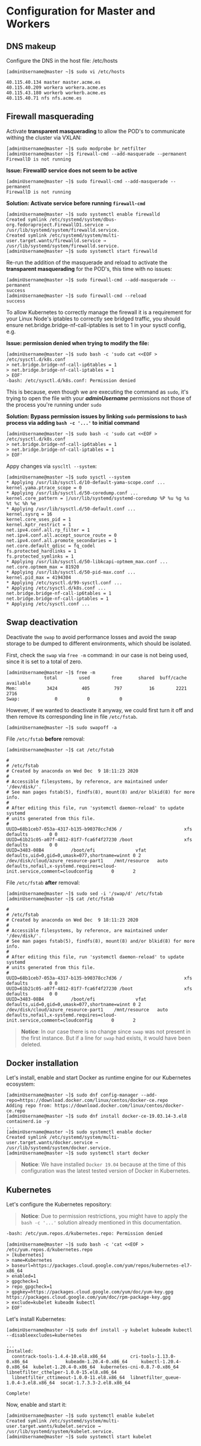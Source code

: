 # Configuration for Master and Workers

## DNS makeup
Configure the DNS in the host file: /etc/hosts
```console
[adminUsername@master ~]$ sudo vi /etc/hosts
```
```vim
40.115.40.134 master master.acme.es
40.115.40.209 workera workera.acme.es
40.115.43.180 workerb workerb.acme.es
40.115.40.71 nfs nfs.acme.es
```
## Firewall masquerading
Activate **transparent masquerading** to allow the POD's to communicate withing the cluster via VXLAN:
```console
[adminUsername@master ~]$ sudo modprobe br_netfilter
[adminUsername@master ~]$ firewall-cmd --add-masquerade --permanent
FirewallD is not running

```

**Issue: FirewallD service does not seem to be active**
```console
[adminUsername@master ~]$ sudo firewall-cmd --add-masquerade --permanent
FirewallD is not running

```

**Solution: Activate service before running ```firewall-cmd```**
```console
[adminUsername@master ~]$ sudo systemctl enable firewalld
Created symlink /etc/systemd/system/dbus-org.fedoraproject.FirewallD1.service → /usr/lib/systemd/system/firewalld.service.
Created symlink /etc/systemd/system/multi-user.target.wants/firewalld.service → /usr/lib/systemd/system/firewalld.service.
[adminUsername@master ~]$ sudo systemctl start firewalld
```
Re-run the addition of the masquerade and reload to activate the **transparent masquerading** for the POD's, this time with no issues:
```console
[adminUsername@master ~]$ sudo firewall-cmd --add-masquerade --permanent
success
[adminUsername@master ~]$ sudo firewall-cmd --reload
success
```

To allow Kubernetes to correctly manage the firewall it is a requirement for your Linux Node's iptables to correctly see bridged traffic, you should ensure net.bridge.bridge-nf-call-iptables is set to 1 in your sysctl config, e.g.

**Issue: permission denied when trying to modify the file:**
```console
[adminUsername@master ~]$ sudo bash -c 'sudo cat <<EOF > /etc/sysctl.d/k8s.conf
> net.bridge.bridge-nf-call-ip6tables = 1
> net.bridge.bridge-nf-call-iptables = 1
> EOF'
-bash: /etc/sysctl.d/k8s.conf: Permission denied
```

This is because, even though we are executing the command as ```sudo```, it's trying to open the file with your ***adminUsername*** permissions not those of the process you're running under ```sudo```

**Solution: Bypass permission issues by linking ```sudo``` permissions to ```bash``` process via adding ```bash -c '...'``` to initial command**
```console
[adminUsername@master ~]$ sudo bash -c 'sudo cat <<EOF > /etc/sysctl.d/k8s.conf
> net.bridge.bridge-nf-call-ip6tables = 1
> net.bridge.bridge-nf-call-iptables = 1
> EOF'
```

Appy changes via ```syscltl --system```:
```console
[adminUsername@master ~]$ sudo sysctl --system
* Applying /usr/lib/sysctl.d/10-default-yama-scope.conf ...
kernel.yama.ptrace_scope = 0
* Applying /usr/lib/sysctl.d/50-coredump.conf ...
kernel.core_pattern = |/usr/lib/systemd/systemd-coredump %P %u %g %s %t %c %h %e
* Applying /usr/lib/sysctl.d/50-default.conf ...
kernel.sysrq = 16
kernel.core_uses_pid = 1
kernel.kptr_restrict = 1
net.ipv4.conf.all.rp_filter = 1
net.ipv4.conf.all.accept_source_route = 0
net.ipv4.conf.all.promote_secondaries = 1
net.core.default_qdisc = fq_codel
fs.protected_hardlinks = 1
fs.protected_symlinks = 1
* Applying /usr/lib/sysctl.d/50-libkcapi-optmem_max.conf ...
net.core.optmem_max = 81920
* Applying /usr/lib/sysctl.d/50-pid-max.conf ...
kernel.pid_max = 4194304
* Applying /etc/sysctl.d/99-sysctl.conf ...
* Applying /etc/sysctl.d/k8s.conf ...
net.bridge.bridge-nf-call-ip6tables = 1
net.bridge.bridge-nf-call-iptables = 1
* Applying /etc/sysctl.conf ...
```
## Swap deactivation

Deactivate the ```swap``` to avoid performance losses and avoid the swap storage to be dumped to different environments, which should be isolated.

First, check the ```swap``` via ```free -m``` command: in our case is not being used, since it is set to a total of zero.
```console
[adminUsername@master ~]$ free -m
              total        used        free      shared  buff/cache   available
Mem:           3424         405         797          16        2221        2716
Swap:             0           0           0
```

However, if we wanted to deactivate it anyway, we could first turn it off and then remove its corresponding line in file ```/etc/fstab```.

```console
[adminUsername@master ~]$ sudo swapoff -a
```

File ```/etc/fstab``` **before** removal:
```console
[adminUsername@master ~]$ cat /etc/fstab 

#
# /etc/fstab
# Created by anaconda on Wed Dec  9 18:11:23 2020
#
# Accessible filesystems, by reference, are maintained under '/dev/disk/'.
# See man pages fstab(5), findfs(8), mount(8) and/or blkid(8) for more info.
#
# After editing this file, run 'systemctl daemon-reload' to update systemd
# units generated from this file.
#
UUID=68b1ceb7-053a-4317-b135-b90378cc7d36 /                       xfs     defaults        0 0
UUID=61b21c05-a07f-4812-81f7-fca6f4f27230 /boot                   xfs     defaults        0 0
UUID=3483-08B4          /boot/efi               vfat    defaults,uid=0,gid=0,umask=077,shortname=winnt 0 2
/dev/disk/cloud/azure_resource-part1    /mnt/resource   auto    defaults,nofail,x-systemd.requires=cloud-init.service,comment=cloudconfig       0       2

```

File ```/etc/fstab``` **after** removal:
```console
[adminUsername@master ~]$ sudo sed -i '/swap/d' /etc/fstab
[adminUsername@master ~]$ cat /etc/fstab 

#
# /etc/fstab
# Created by anaconda on Wed Dec  9 18:11:23 2020
#
# Accessible filesystems, by reference, are maintained under '/dev/disk/'.
# See man pages fstab(5), findfs(8), mount(8) and/or blkid(8) for more info.
#
# After editing this file, run 'systemctl daemon-reload' to update systemd
# units generated from this file.
#
UUID=68b1ceb7-053a-4317-b135-b90378cc7d36 /                       xfs     defaults        0 0
UUID=61b21c05-a07f-4812-81f7-fca6f4f27230 /boot                   xfs     defaults        0 0
UUID=3483-08B4          /boot/efi               vfat    defaults,uid=0,gid=0,umask=077,shortname=winnt 0 2
/dev/disk/cloud/azure_resource-part1    /mnt/resource   auto    defaults,nofail,x-systemd.requires=cloud-init.service,comment=cloudconfig       0       2
```
> **Notice**: In our case there is no change since ```swap``` was not present in the first instance. But if a line for ```swap``` had exists, it would have been deleted.

## Docker installation
Let's install, enable and start Docker as runtime engine for our Kubernetes ecosystem:
```console
[adminUsername@master ~]$ sudo dnf config-manager --add-repo=https://download.docker.com/linux/centos/docker-ce.repo
Adding repo from: https://download.docker.com/linux/centos/docker-ce.repo
[adminUsername@master ~]$ sudo dnf install docker-ce-19.03.14-3.el8 containerd.io -y
...
[adminUsername@master ~]$ sudo systemctl enable docker
Created symlink /etc/systemd/system/multi-user.target.wants/docker.service → /usr/lib/systemd/system/docker.service.
[adminUsername@master ~]$ sudo systemctl start docker

```
> **Notice**: We have installed ```Docker 19.04``` because at the time of this configuration was the latest tested version of Docker in Kubernetes.

## Kubernetes 
Let's configure the Kubernetes repository:

> **Notice**: Due to permission restrictions, you might have to apply the ```bash -c '...'``` solution already mentioned in this documentation.
```bash
-bash: /etc/yum.repos.d/kubernetes.repo: Permission denied
```
```console
[adminUsername@master ~]$ sudo bash -c 'cat <<EOF > /etc/yum.repos.d/kubernetes.repo
> [kubernetes]
> name=Kubernetes
> baseurl=https://packages.cloud.google.com/yum/repos/kubernetes-el7-x86_64
> enabled=1
> gpgcheck=1
> repo_gpgcheck=1
> gpgkey=https://packages.cloud.google.com/yum/doc/yum-key.gpg https://packages.cloud.google.com/yum/doc/rpm-package-key.gpg
> exclude=kubelet kubeadm kubectl
> EOF'
```
Let's install Kubernetes:
```console
[adminUsername@master ~]$ sudo dnf install -y kubelet kubeadm kubectl --disableexcludes=kubernetes

...
Installed:
  conntrack-tools-1.4.4-10.el8.x86_64         cri-tools-1.13.0-0.x86_64              kubeadm-1.20.4-0.x86_64     kubectl-1.20.4-0.x86_64  kubelet-1.20.4-0.x86_64  kubernetes-cni-0.8.7-0.x86_64  libnetfilter_cthelper-1.0.0-15.el8.x86_64 
  libnetfilter_cttimeout-1.0.0-11.el8.x86_64  libnetfilter_queue-1.0.4-3.el8.x86_64  socat-1.7.3.3-2.el8.x86_64 

Complete!

```
Now, enable and start it:
```console
[adminUsername@master ~]$ sudo systemctl enable kubelet
Created symlink /etc/systemd/system/multi-user.target.wants/kubelet.service → /usr/lib/systemd/system/kubelet.service.
[adminUsername@master ~]$ sudo systemctl start kubelet

```
